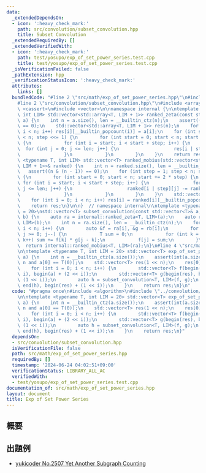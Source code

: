 ```yaml
---
data:
  _extendedDependsOn:
  - icon: ':heavy_check_mark:'
    path: src/convolution/subset_convolution.hpp
    title: Subset Convolution
  _extendedRequiredBy: []
  _extendedVerifiedWith:
  - icon: ':heavy_check_mark:'
    path: test/yosupo/exp_of_set_power_series.test.cpp
    title: test/yosupo/exp_of_set_power_series.test.cpp
  _isVerificationFailed: false
  _pathExtension: hpp
  _verificationStatusIcon: ':heavy_check_mark:'
  attributes:
    links: []
  bundledCode: "#line 2 \"src/math/exp_of_set_power_series.hpp\"\n#include <algorithm>\n\
    #line 2 \"src/convolution/subset_convolution.hpp\"\n#include <array>\n#include\
    \ <cassert>\n#include <vector>\n\nnamespace internal {\n\ntemplate <typename T,\
    \ int LIM> std::vector<std::array<T, LIM + 1>> ranked_zeta(const std::vector<T>&\
    \ a) {\n    int n = a.size(), len = __builtin_ctz(n);\n    assert((n & (n - 1))\
    \ == 0);\n    std::vector<std::array<T, LIM + 1>> res(n);\n    for (int i = 0;\
    \ i < n; i++) res[i][__builtin_popcount(i)] = a[i];\n    for (int step = 1; step\
    \ < n; step <<= 1) {\n        for (int start = 0; start < n; start += 2 * step)\
    \ {\n            for (int i = start; i < start + step; i++) {\n              \
    \  for (int j = 0; j <= len; j++) {\n                    res[i | step][j] += res[i][j];\n\
    \                }\n            }\n        }\n    }\n    return res;\n}\n\ntemplate\
    \ <typename T, int LIM> std::vector<T> ranked_mobius(std::vector<std::array<T,\
    \ LIM + 1>>& ranked) {\n    int n = ranked.size(), len = __builtin_ctz(n);\n \
    \   assert((n & (n - 1)) == 0);\n    for (int step = 1; step < n; step <<= 1)\
    \ {\n        for (int start = 0; start < n; start += 2 * step) {\n           \
    \ for (int i = start; i < start + step; i++) {\n                for (int j = 0;\
    \ j <= len; j++) {\n                    ranked[i | step][j] -= ranked[i][j];\n\
    \                }\n            }\n        }\n    }\n    std::vector<T> res(n);\n\
    \    for (int i = 0; i < n; i++) res[i] = ranked[i][__builtin_popcount(i)];\n\
    \    return res;\n}\n\n}  // namespace internal\n\ntemplate <typename T, int LIM\
    \ = 20>\nstd::vector<T> subset_convolution(const std::vector<T>& a, const std::vector<T>&\
    \ b) {\n    auto ra = internal::ranked_zeta<T, LIM>(a);\n    auto rb = internal::ranked_zeta<T,\
    \ LIM>(b);\n    int n = ra.size(), len = __builtin_ctz(n);\n    for (int i = 0;\
    \ i < n; i++) {\n        auto &f = ra[i], &g = rb[i];\n        for (int j = len;\
    \ j >= 0; j--) {\n            T sum = 0;\n            for (int k = 0; k <= j;\
    \ k++) sum += f[k] * g[j - k];\n            f[j] = sum;\n        }\n    }\n  \
    \  return internal::ranked_mobius<T, LIM>(ra);\n}\n#line 4 \"src/math/exp_of_set_power_series.hpp\"\
    \n\ntemplate <typename T, int LIM = 20> std::vector<T> exp_of_set_power_series(std::vector<T>&\
    \ a) {\n    int n = __builtin_ctz(a.size());\n    assert(int(a.size()) == 1 <<\
    \ n and a[0] == T(0));\n    std::vector<T> res(1 << n);\n    res[0] = T(1);\n\
    \    for (int i = 0; i < n; i++) {\n        std::vector<T> f(begin(a) + (1 <<\
    \ i), begin(a) + (2 << i));\n        std::vector<T> g(begin(res), begin(res) +\
    \ (1 << i));\n        auto h = subset_convolution<T, LIM>(f, g);\n        std::copy(begin(h),\
    \ end(h), begin(res) + (1 << i));\n    }\n    return res;\n}\n"
  code: "#pragma once\n#include <algorithm>\n#include \"../convolution/subset_convolution.hpp\"\
    \n\ntemplate <typename T, int LIM = 20> std::vector<T> exp_of_set_power_series(std::vector<T>&\
    \ a) {\n    int n = __builtin_ctz(a.size());\n    assert(int(a.size()) == 1 <<\
    \ n and a[0] == T(0));\n    std::vector<T> res(1 << n);\n    res[0] = T(1);\n\
    \    for (int i = 0; i < n; i++) {\n        std::vector<T> f(begin(a) + (1 <<\
    \ i), begin(a) + (2 << i));\n        std::vector<T> g(begin(res), begin(res) +\
    \ (1 << i));\n        auto h = subset_convolution<T, LIM>(f, g);\n        std::copy(begin(h),\
    \ end(h), begin(res) + (1 << i));\n    }\n    return res;\n}"
  dependsOn:
  - src/convolution/subset_convolution.hpp
  isVerificationFile: false
  path: src/math/exp_of_set_power_series.hpp
  requiredBy: []
  timestamp: '2024-06-24 04:02:51+09:00'
  verificationStatus: LIBRARY_ALL_AC
  verifiedWith:
  - test/yosupo/exp_of_set_power_series.test.cpp
documentation_of: src/math/exp_of_set_power_series.hpp
layout: document
title: Exp of Set Power Series
---
```


## 概要

## 出題例
- [yukicoder No.2507 Yet Another Subgraph Counting](https://yukicoder.me/problems/no/2507)